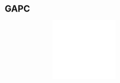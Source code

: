 # GAPC

<div style="text-align:center; width:100%">
  <img src="assets/gapc.png" width="200" />
</div>

